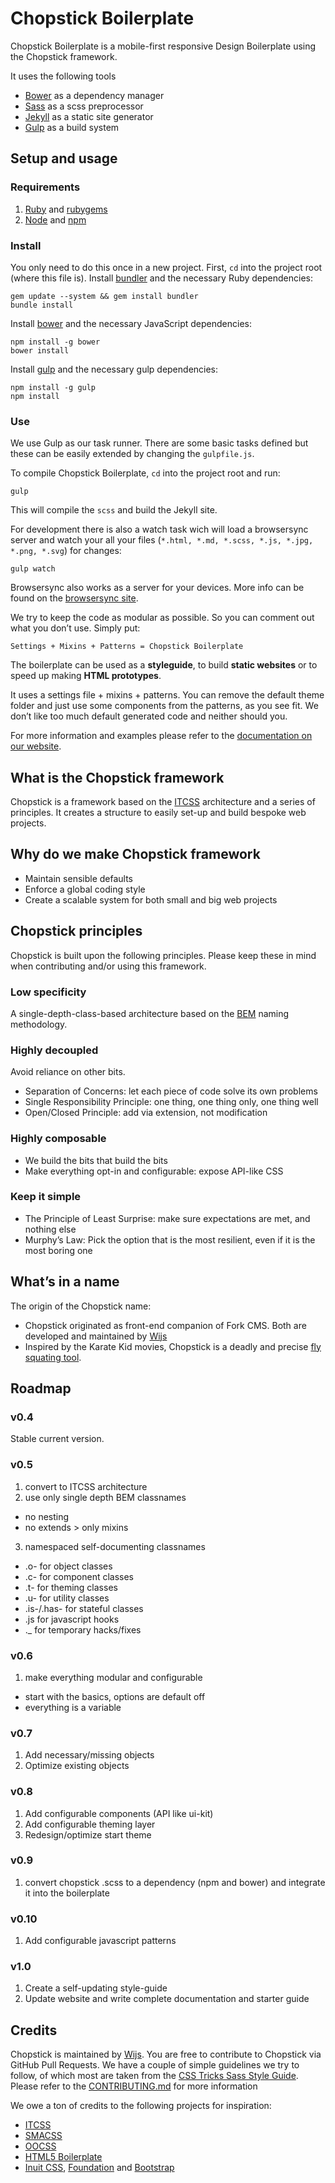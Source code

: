 Chopstick Boilerplate
=====================

Chopstick Boilerplate is a mobile-first responsive Design Boilerplate using the Chopstick framework.

It uses the following tools
- [Bower](http://bower.io/) as a dependency manager
- [Sass](http://sass-lang.com/) as a scss preprocessor
- [Jekyll](http://jekyllrb.com/) as a static site generator
- [Gulp](http://gulpjs.com/) as a build system

## Setup and usage

### Requirements

1. [Ruby](https://www.ruby-lang.org) and [rubygems](https://rubygems.org)
2. [Node](http://nodejs.org) and [npm](https://npmjs.org)

### Install

You only need to do this once in a new project.
First, `cd` into the project root (where this file is).
Install [bundler](http://bundler.io) and the necessary Ruby dependencies:

    gem update --system && gem install bundler
    bundle install

Install [bower](http://bower.io) and the necessary JavaScript dependencies:

    npm install -g bower
    bower install

Install [gulp](http://gulpjs.com/) and the necessary gulp dependencies:

    npm install -g gulp
    npm install

### Use

We use Gulp as our task runner. There are some basic tasks defined but these can be easily extended by changing the `gulpfile.js`.

To compile Chopstick Boilerplate, `cd` into the project root and run:

    gulp

This will compile the `scss` and build the Jekyll site.

For development there is also a watch task wich will load a browsersync server and watch your all your files (`*.html, *.md, *.scss, *.js, *.jpg, *.png, *.svg`) for changes:

    gulp watch

Browsersync also works as a server for your devices. More info can be found on the [browsersync site](http://www.browsersync.io/).

We try to keep the code as modular as possible. So you can comment out what you don’t use. Simply put:

    Settings + Mixins + Patterns = Chopstick Boilerplate

The boilerplate can be used as a **styleguide**, to build **static websites** or to speed up making **HTML prototypes**.

It uses a settings file + mixins + patterns. You can remove the default theme folder and just use some components from the patterns, as you see fit. We don’t like too much default generated code and neither should you.

For more information and examples please refer to the [documentation on our website](http://getchopstick.com/docs).


## What is the Chopstick framework
Chopstick is a framework based on the [ITCSS](http://itcss.io/) architecture and a series of principles. It creates a structure to easily set-up and build bespoke web projects.


## Why do we make Chopstick framework
- Maintain sensible defaults
- Enforce a global coding style
- Create a scalable system for both small and big web projects


## Chopstick principles
Chopstick is built upon the following principles. Please keep these in mind when contributing and/or using this framework.

### Low specificity
A single-depth-class-based architecture based on the [BEM](http://csswizardry.com/2013/01/mindbemding-getting-your-head-round-bem-syntax/) naming methodology.

### Highly decoupled
Avoid reliance on other bits.
- Separation of Concerns: let each piece of code solve its own problems
- Single Responsibility Principle: one thing, one thing only, one thing well
- Open/Closed Principle: add via extension, not modification

### Highly composable
- We build the bits that build the bits
- Make everything opt-in and configurable: expose API-like CSS

### Keep it simple
- The Principle of Least Surprise: make sure expectations are met, and nothing else
- Murphy’s Law: Pick the option that is the most resilient, even if it is the most boring one


## What’s in a name
The origin of the Chopstick name:
- Chopstick originated as front-end companion of Fork CMS. Both are developed and maintained by [Wijs](https://wijs.be/en)
- Inspired by the Karate Kid movies, Chopstick is a deadly and precise [fly squating tool](https://www.youtube.com/watch?v=J1gAHil89Z4).


## Roadmap

### v0.4
Stable current version.

### v0.5
1. convert to ITCSS architecture
2. use only single depth BEM classnames
- no nesting
- no extends > only mixins
3. namespaced self-documenting classnames
- .o- for object classes
- .c- for component classes
- .t- for theming classes
- .u- for utility classes
- .is-/.has- for stateful classes
- .js for javascript hooks
- ._ for temporary hacks/fixes

### v0.6
1. make everything modular and configurable
- start with the basics, options are default off
- everything is a variable

### v0.7
1. Add necessary/missing objects
2. Optimize existing objects

### v0.8
1. Add configurable components (API like ui-kit)
2. Add configurable theming layer
3. Redesign/optimize start theme

### v0.9
1. convert chopstick .scss to a dependency (npm and bower) and integrate it into the boilerplate

### v0.10
1. Add configurable javascript patterns

### v1.0
1. Create a self-updating style-guide
2. Update website and write complete documentation and starter guide


## Credits

Chopstick is maintained by [Wijs](https://wijs.be/en). You are free to contribute to Chopstick via GitHub Pull Requests. We have a couple of simple guidelines we try to follow, of which most are taken from the [CSS Tricks Sass Style Guide](http://css-tricks.com/sass-style-guide). Please refer to the [CONTRIBUTING.md](https://github.com/getchopstick/chopstick-boilerplate/blob/master/CONTRIBUTING.md) for more information

We owe a ton of credits to the following projects for inspiration:

* [ITCSS](http://itcss.io/)
* [SMACSS](https://smacss.com/)
* [OOCSS](http://oocss.org/)
* [HTML5 Boilerplate](https://html5boilerplate.com/)
* [Inuit CSS](http://inuitcss.com/), [Foundation](http://foundation.zurb.com/) and [Bootstrap](http://getbootstrap.com/)
